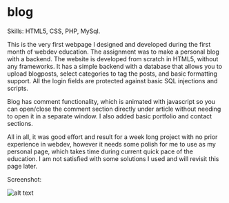 blog
====
Skills: HTML5, CSS, PHP, MySql.

This is the very first webpage I designed and developed during the first month of webdev education. The assignment was to make a personal blog with a backend. The website is developed from scratch in HTML5, without any frameworks. It has a simple backend with a database that allows you to upload blogposts, select categories to tag the posts, and basic formatting support. All the login fields are protected against basic SQL injections and scripts. 

Blog has comment functionality, which is animated with javascript so you can open/close the comment section directly under article without needing to open it in a separate window. I also added basic portfolio and contact sections. 

All in all, it was good effort and result for a week long project with no prior experience in webdev, however it needs some polish for me to use as my personal page, which takes time during current quick pace of the education. I am not satisfied with some solutions I used and will revisit this page later.

Screenshot: 

![alt text](http://i.imgur.com/jArGEo3.png)
